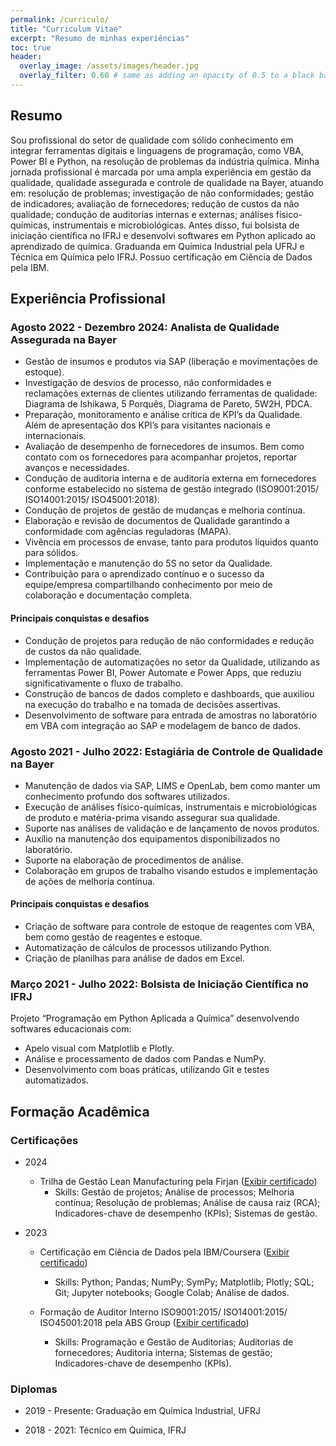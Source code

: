 ```yaml
---
permalink: /curriculo/
title: "Curriculum Vitae"
excerpt: "Resumo de minhas experiências"
toc: true
header:
  overlay_image: /assets/images/header.jpg
  overlay_filter: 0.60 # same as adding an opacity of 0.5 to a black background
---
```


## Resumo

Sou profissional do setor de qualidade com sólido conhecimento em integrar ferramentas digitais e linguagens de programação, como VBA, Power BI e Python, na resolução de problemas da indústria química. 
Minha jornada profissional é marcada por uma ampla experiência em gestão da qualidade, qualidade assegurada e controle de qualidade na Bayer, atuando em: resolução de problemas; investigação de não conformidades; gestão de indicadores; avaliação de fornecedores; redução de custos da não qualidade; condução de auditorias internas e externas; análises físico-químicas, instrumentais e microbiológicas. 
Antes disso, fui bolsista de iniciação científica no IFRJ e desenvolvi softwares em Python aplicado ao aprendizado de química. 
Graduanda em Química Industrial pela UFRJ e Técnica em Química pelo IFRJ. Possuo certificação em Ciência de Dados pela IBM.

## Experiência Profissional

### Agosto 2022 - Dezembro 2024: Analista de Qualidade Assegurada na Bayer

- Gestão de insumos e produtos via SAP (liberação e movimentações de estoque).
- Investigação de desvios de processo, não conformidades e reclamações externas de clientes utilizando ferramentas de qualidade: Diagrama de Ishikawa, 5 Porquês, Diagrama de Pareto, 5W2H, PDCA.
- Preparação, monitoramento e análise crítica de KPI’s da Qualidade. Além de apresentação dos KPI’s para visitantes nacionais e internacionais.
- Avaliação de desempenho de fornecedores de insumos. Bem como contato com os fornecedores para acompanhar projetos, reportar avanços e necessidades.
- Condução de auditoria interna e de auditoria externa em fornecedores conforme estabelecido no sistema de gestão integrado (ISO9001:2015/ ISO14001:2015/ ISO45001:2018).
- Condução de projetos de gestão de mudanças e melhoria contínua.
- Elaboração e revisão de documentos de Qualidade garantindo a conformidade com agências reguladoras (MAPA).
- Vivência em processos de envase, tanto para produtos líquidos quanto para sólidos.
- Implementação e manutenção do 5S no setor da Qualidade.
- Contribuição para o aprendizado contínuo e o sucesso da equipe/empresa compartilhando conhecimento por meio de colaboração e documentação completa.

#### Principais conquistas e desafios

- Condução de projetos para redução de não conformidades e redução de custos da não qualidade.
- Implementação de automatizações no setor da Qualidade, utilizando as ferramentas Power BI, Power Automate e Power Apps, que reduziu significativamente o fluxo de trabalho.
- Construção de bancos de dados completo e dashboards, que auxiliou na execução do trabalho e na tomada de decisões assertivas.
- Desenvolvimento de software para entrada de amostras no laboratório em VBA com integração ao SAP e modelagem de banco de dados.

### Agosto 2021 - Julho 2022: Estagiária de Controle de Qualidade na Bayer

- Manutenção de dados via SAP, LIMS e OpenLab, bem como manter um conhecimento profundo dos softwares utilizados.
- Execução de análises físico-químicas, instrumentais e microbiológicas de produto e matéria-prima visando assegurar sua qualidade.
- Suporte nas análises de validação e de lançamento de novos produtos.
- Auxílio na manutenção dos equipamentos disponibilizados no laboratório.
- Suporte na elaboração de procedimentos de análise.
- Colaboração em grupos de trabalho visando estudos e implementação de ações de melhoria contínua.

#### Principais conquistas e desafios

- Criação de software para controle de estoque de reagentes com VBA, bem como gestão de reagentes e estoque.
- Automatização de cálculos de processos utilizando Python.
- Criação de planilhas para análise de dados em Excel.

### Março 2021 - Julho 2022: Bolsista de Iniciação Científica no IFRJ

Projeto “Programação em Python Aplicada a Química” desenvolvendo softwares educacionais com:
- Apelo visual com Matplotlib e Plotly.
- Análise e processamento de dados com Pandas e NumPy.
- Desenvolvimento com boas práticas, utilizando Git e testes automatizados.

## Formação Acadêmica

### Certificações

- 2024
  - Trilha de Gestão Lean Manufacturing pela Firjan ([Exibir certificado](https://drive.google.com/file/d/1DeMf5Ymu37S6U30sD__VM4ePfsPSKfD1/view))
    - Skills: Gestão de projetos; Análise de processos; Melhoria contínua; Resolução de problemas; Análise de causa raiz (RCA); Indicadores-chave de desempenho (KPIs); Sistemas de gestão.

- 2023
  - Certificação em Ciência de Dados pela IBM/Coursera ([Exibir certificado](https://www.coursera.org/account/accomplishments/professional-cert/TEE33T5X847Q?utm_source=link&utm_medium=certificate&utm_content=cert_image&utm_campaign=sharing_cta&utm_product=prof))
    - Skills: Python; Pandas; NumPy; SymPy; Matplotlib; Plotly; SQL; Git; Jupyter notebooks; Google Colab; Análise de dados.

  - Formação de Auditor Interno ISO9001:2015/ ISO14001:2015/ ISO45001:2018 pela ABS Group ([Exibir certificado](https://drive.google.com/file/d/19D8w2L35EZ7dw6wwORJ5ZGP-y5n_oj1s/view))
    - Skills: Programação e Gestão de Auditorias; Auditorias de fornecedores; Auditoria interna; Sistemas de gestão; Indicadores-chave de desempenho (KPIs).

### Diplomas

- 2019 - Presente: Graduação em Química Industrial, UFRJ

- 2018 - 2021: Técnico em Química, IFRJ